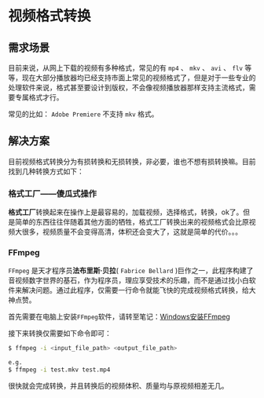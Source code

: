 # 视频格式转换

## 需求场景

目前来说，从网上下载的视频有多种格式，常见的有 `mp4` 、 `mkv` 、 `avi` 、 `flv` 等等，现在大部分播放器均已经支持市面上常见的视频格式了，但是对于一些专业的处理软件来说，格式甚至要设计到版权，不会像视频播放器那样支持主流格式，需要专属格式才行。

常见的比如： `Adobe Premiere` 不支持 `mkv` 格式。

## 解决方案

目前视频格式转换分为有损转换和无损转换，非必要，谁也不想有损转换嘛。目前找到几种转换方式如下：

### 格式工厂——傻瓜式操作

**格式工厂**转换起来在操作上是最容易的，加载视频，选择格式，转换，ok了。但是简单的东西往往伴随着其他方面的牺牲，格式工厂转换出来的视频格式会比原视频大很多，视频质量不会变得高清，体积还会变大了，这就是简单的代价。。。

### FFmpeg

`FFmpeg` 是天才程序员**法布里斯·贝拉**( `Fabrice Bellard` )巨作之一，此程序构建了音视频数字世界的基石，作为程序员，理应享受技术的乐趣，而不是通过找小白软件来解决问题。通过此程序，仅需要一行命令就能飞快的完成视频格式转换，给大神点赞。

首先需要在电脑上安装`FFmpeg`软件，请转至笔记：[Windows安装FFmpeg](../../../FFmpeg/Windows10安装/README.md)

接下来转换仅需要如下命令即可：

```bash
$ ffmpeg -i <input_file_path> <output_file_path>

e.g.
$ ffmpeg -i test.mkv test.mp4
```

很快就会完成转换，并且转换后的视频体积、质量均与原视频相差无几。
